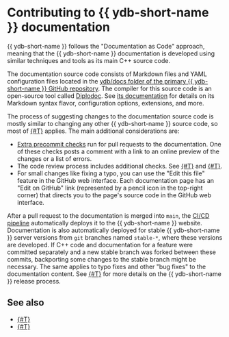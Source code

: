 # Contributing to {{ ydb-short-name }} documentation

{{ ydb-short-name }} follows the "Documentation as Code" approach, meaning that the {{ ydb-short-name }} documentation is developed using similar techniques and tools as its main C++ source code.

The documentation source code consists of Markdown files and YAML configuration files located in the [ydb/docs folder of the primary {{ ydb-short-name }} GitHub repository](https://github.com/ydb-platform/ydb/tree/main/ydb/docs). The compiler for this source code is an open-source tool called [Diplodoc](https://diplodoc.com/en/). See [its documentation](https://diplodoc.com/docs/en/) for details on its Markdown syntax flavor, configuration options, extensions, and more.

The process of suggesting changes to the documentation source code is mostly similar to changing any other {{ ydb-short-name }} source code, so most of [{#T}](../suggest-change.md) applies. The main additional considerations are:

- [Extra precommit checks](https://github.com/ydb-platform/ydb/actions/workflows/docs_build.yaml) run for pull requests to the documentation. One of these checks posts a comment with a link to an online preview of the changes or a list of errors.
- The code review process includes additional checks. See [{#T}](review.md) and [{#T}](style-guide.md).
- For small changes like fixing a typo, you can use the "Edit this file" feature in the GitHub web interface. Each documentation page has an "Edit on GitHub" link (represented by a pencil icon in the top-right corner) that directs you to the page's source code in the GitHub web interface.

After a pull request to the documentation is merged into `main`, the [CI/CD pipeline](https://github.com/ydb-platform/ydb/actions/workflows/docs_release.yaml) automatically deploys it to the {{ ydb-short-name }} website. Documentation is also automatically deployed for stable {{ ydb-short-name }} server versions from `git` branches named `stable-*`, where these versions are developed. If C++ code and documentation for a feature were committed separately and a new stable branch was forked between these commits, backporting some changes to the stable branch might be necessary. The same applies to typo fixes and other "bug fixes" to the documentation content. See [{#T}](../manage-releases.md) for more details on the {{ ydb-short-name }} release process.

## See also

- [{#T}](structure.md)
- [{#T}](genres.md)